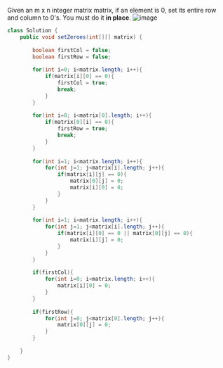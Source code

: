 Given an m x n integer matrix matrix, if an element is 0, set its entire row and column to 0's.
You must do it **in place**.
![image](https://user-images.githubusercontent.com/6974223/235317320-da6a817d-d082-4cea-b18f-0fe87c705e1d.png)

```java
class Solution {
    public void setZeroes(int[][] matrix) {
        
        boolean firstCol = false;
        boolean firstRow = false;
        
        for(int i=0; i<matrix.length; i++){
            if(matrix[i][0] == 0){
                firstCol = true;
                break;
            }
        }
        
        for(int i=0; i<matrix[0].length; i++){
            if(matrix[0][i] == 0){
                firstRow = true;
                break;
            }
        }
        
        for(int i=1; i<matrix.length; i++){
            for(int j=1; j<matrix[i].length; j++){
                if(matrix[i][j] == 0){
                    matrix[0][j] = 0;
                    matrix[i][0] = 0;
                }
            }
        }
        
        for(int i=1; i<matrix.length; i++){
            for(int j=1; j<matrix[i].length; j++){
                if(matrix[i][0] == 0 || matrix[0][j] == 0){
                    matrix[i][j] = 0;
                }
            }
        }
        
        if(firstCol){
            for(int i=0; i<matrix.length; i++){
                matrix[i][0] = 0;
            }
        }
        
        if(firstRow){
            for(int j=0; j<matrix[0].length; j++){
                matrix[0][j] = 0;
            }
        }
        
    }
}
```
